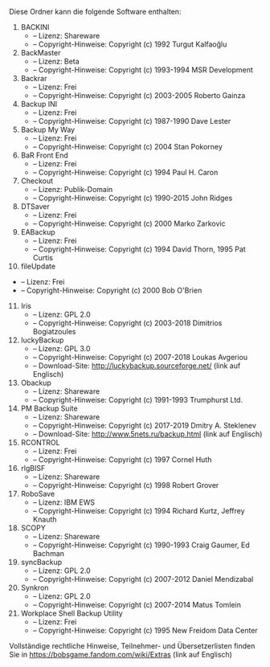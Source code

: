 ﻿Diese Ordner kann die folgende Software enthalten:

1. BACKINI
   - – Lizenz: Shareware
   - – Copyright-Hinweise: Copyright (c) 1992 Turgut Kalfaoğlu
2. BackMaster
   - – Lizenz: Beta
   - – Copyright-Hinweise: Copyright (c) 1993-1994 MSR Development
3. Backrar
   - – Lizenz: Frei
   - – Copyright-Hinweise: Copyright (c) 2003-2005 Roberto Gainza
4. Backup INI
   - – Lizenz: Frei
   - – Copyright-Hinweise: Copyright (c) 1987-1990 Dave Lester
5. Backup My Way
   - – Lizenz: Frei
   - – Copyright-Hinweise: Copyright (c) 2004 Stan Pokorney
6. BaR Front End
   - – Lizenz: Frei
   - – Copyright-Hinweise: Copyright (c) 1994 Paul H. Caron
7. Checkout
   - – Lizenz: Publik-Domain
   - – Copyright-Hinweise: Copyright (c) 1990-2015 John Ridges
8. DTSaver
   - – Lizenz: Frei
   - – Copyright-Hinweise: Copyright (c) 2000 Marko Zarkovic
9. EABackup
   - – Lizenz: Frei
   - – Copyright-Hinweise: Copyright (c) 1994 David Thorn, 1995 Pat Curtis
10. fileUpdate
   - – Lizenz: Frei
   - – Copyright-Hinweise: Copyright (c) 2000 Bob O'Brien
11. Iris
    - – Lizenz: GPL 2.0
    - – Copyright-Hinweise: Copyright (c) 2003-2018 Dimitrios Bogiatzoules
12. luckyBackup
    - – Lizenz: GPL 3.0
    - – Copyright-Hinweise: Copyright (c) 2007-2018 Loukas Avgeriou
    - – Download-Site: http://luckybackup.sourceforge.net/ (link auf Englisch)
13. Obackup
    - – Lizenz: Shareware
    - – Copyright-Hinweise: Copyright (c) 1991-1993 Trumphurst Ltd.
14. PM Backup Suite
    - – Lizenz: Shareware
    - – Copyright-Hinweise: Copyright (c) 2017-2019 Dmitry A. Steklenev
    - – Download-Site: http://www.5nets.ru/backup.html (link auf Englisch)
15. RCONTROL
    - – Lizenz: Frei
    - – Copyright-Hinweise: Copyright (c) 1997 Cornel Huth
16. rlgBISF
    - – Lizenz: Shareware
    - – Copyright-Hinweise: Copyright (c) 1998 Robert Grover
17. RoboSave
    - – Lizenz: IBM EWS
    - – Copyright-Hinweise: Copyright (c) 1994 Richard Kurtz, Jeffrey Knauth
18. SCOPY
    - – Lizenz: Shareware
    - – Copyright-Hinweise: Copyright (c) 1990-1993 Craig Gaumer, Ed Bachman
19. syncBackup
    - – Lizenz: GPL 2.0
    - – Copyright-Hinweise: Copyright (c) 2007-2012 Daniel Mendizabal
20. Synkron
    - – Lizenz: GPL 2.0
    - – Copyright-Hinweise: Copyright (c) 2007-2014 Matus Tomlein
21. Workplace Shell Backup Utility
    - – Lizenz: Frei
    - – Copyright-Hinweise: Copyright (c) 1995 New Freidom Data Center

Vollständige rechtliche Hinweise, Teilnehmer- und Übersetzerlisten finden Sie in https://bobsgame.fandom.com/wiki/Extras (link auf Englisch)
